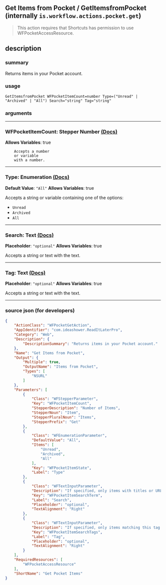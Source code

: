 
## Get Items from Pocket / GetItemsfromPocket (internally `is.workflow.actions.pocket.get`)

> This action requires that Shortcuts has permission to use WFPocketAccessResource.


## description

### summary

Returns items in your Pocket account.


### usage
```
GetItemsfromPocket WFPocketItemCount=number Type=("Unread" | "Archived" | "All") Search="string" Tag="string"
```

### arguments

---

### WFPocketItemCount: Stepper Number [(Docs)](https://pfgithub.github.io/shortcutslang/gettingstarted#stepper-number-fields)
**Allows Variables**: true



		Accepts a number 
		or variable
		with a number.

---

### Type: Enumeration [(Docs)](https://pfgithub.github.io/shortcutslang/gettingstarted#enum-select-field)
**Default Value**: `"All"`
**Allows Variables**: true



Accepts a string 
or variable
containing one of the options:

- `Unread`
- `Archived`
- `All`

---

### Search: Text [(Docs)](https://pfgithub.github.io/shortcutslang/gettingstarted#text-field)
**Placeholder**: `"optional"`
**Allows Variables**: true



Accepts a string 
or text
with the text.

---

### Tag: Text [(Docs)](https://pfgithub.github.io/shortcutslang/gettingstarted#text-field)
**Placeholder**: `"optional"`
**Allows Variables**: true



Accepts a string 
or text
with the text.

---

### source json (for developers)

```json
{
	"ActionClass": "WFPocketGetAction",
	"AppIdentifier": "com.ideashower.ReadItLaterPro",
	"Category": "Web",
	"Description": {
		"DescriptionSummary": "Returns items in your Pocket account."
	},
	"Name": "Get Items from Pocket",
	"Output": {
		"Multiple": true,
		"OutputName": "Items from Pocket",
		"Types": [
			"NSURL"
		]
	},
	"Parameters": [
		{
			"Class": "WFStepperParameter",
			"Key": "WFPocketItemCount",
			"StepperDescription": "Number of Items",
			"StepperNoun": "Item",
			"StepperPluralNoun": "Items",
			"StepperPrefix": "Get"
		},
		{
			"Class": "WFEnumerationParameter",
			"DefaultValue": "All",
			"Items": [
				"Unread",
				"Archived",
				"All"
			],
			"Key": "WFPocketItemState",
			"Label": "Type"
		},
		{
			"Class": "WFTextInputParameter",
			"Description": "If specified, only items with titles or URLs matching this search will be returned.",
			"Key": "WFPocketItemSearchTerm",
			"Label": "Search",
			"Placeholder": "optional",
			"TextAlignment": "Right"
		},
		{
			"Class": "WFTextInputParameter",
			"Description": "If specified, only items matching this tag will be returned.",
			"Key": "WFPocketItemSearchTags",
			"Label": "Tag",
			"Placeholder": "optional",
			"TextAlignment": "Right"
		}
	],
	"RequiredResources": [
		"WFPocketAccessResource"
	],
	"ShortName": "Get Pocket Items"
}
```
